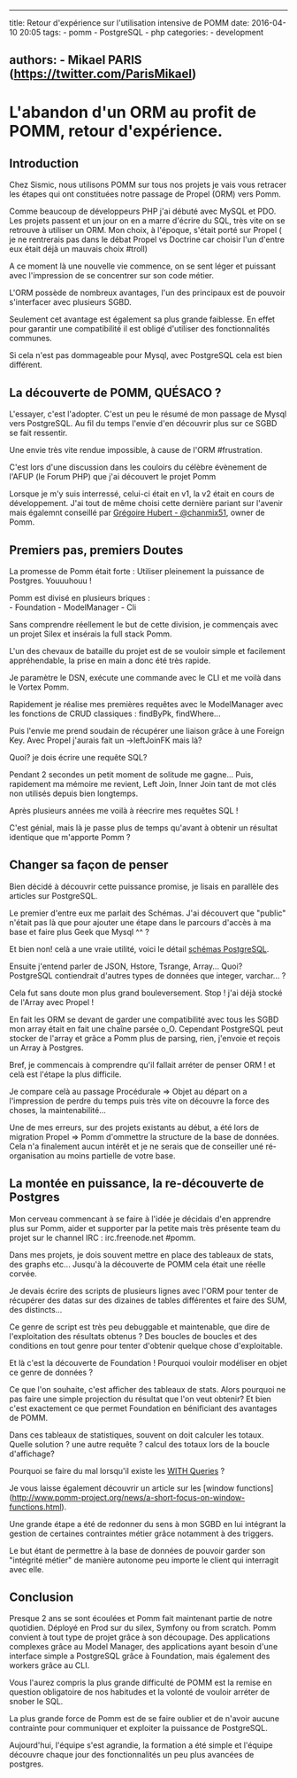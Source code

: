 ---
title: Retour d'expérience sur l'utilisation intensive de POMM
date: 2016-04-10 20:05
tags:
    - pomm
    - PostgreSQL
    - php
categories:
    - development
    
authors: 
    - Mikael PARIS (https://twitter.com/ParisMikael)
----------------------------------------------------

# L'abandon d'un ORM au profit de POMM, retour d'expérience.

## Introduction

Chez Sismic, nous utilisons POMM sur tous nos projets je vais vous retracer les étapes qui ont constituées
notre passage de Propel (ORM) vers Pomm.
   
Comme beaucoup de développeurs PHP j'ai débuté avec MySQL et PDO. Les projets passent et un jour on en a marre
d'écrire du SQL, très vite on se retrouve à utiliser un ORM. Mon choix, à l'époque, s'était porté 
sur Propel ( je ne rentrerais pas dans le débat Propel vs Doctrine car choisir l'un d'entre eux 
était déjà un mauvais choix #troll)

A ce moment là une nouvelle vie commence, on se sent léger et puissant avec l'impression de se concentrer sur son code métier.

L'ORM possède de nombreux avantages, l'un des principaux est de pouvoir s'interfacer avec plusieurs SGBD. 

Seulement cet avantage est également sa plus grande faiblesse. En effet pour garantir une compatibilité il est obligé d'utiliser des fonctionnalités communes.

Si cela n'est pas dommageable pour Mysql, avec PostgreSQL cela est bien différent.   

## La découverte de POMM, QUÉSACO ?

L'essayer, c'est l'adopter. C'est un peu le résumé de mon passage de Mysql vers PostgreSQL. Au fil du temps l'envie d'en découvrir plus sur ce SGBD se fait ressentir.

Une envie très vite rendue impossible, à cause de l'ORM #frustration.

C'est lors d'une discussion dans les couloirs du célèbre évènement de l'AFUP (le Forum PHP) que j'ai découvert le projet Pomm

Lorsque je m'y suis interressé, celui-ci était en v1, la v2 était en cours de développement. 
J'ai tout de même choisi cette dernière pariant sur l'avenir mais égalemnt conseillé par [Grégoire Hubert - @chanmix51](https://twitter.com/chanmix51), owner de Pomm.


## Premiers pas, premiers Doutes

La promesse de Pomm était forte : Utiliser pleinement la puissance de Postgres. Youuuhouu !
 
Pomm est divisé en plusieurs briques :  
    - Foundation
    - ModelManager
    - Cli
 
Sans comprendre réellement le but de cette division, je commençais avec un projet Silex et insérais la full stack Pomm.  
   
L'un des chevaux de bataille du projet est de se vouloir simple et facilement appréhendable, la prise en main a donc été très rapide.  

Je paramètre le DSN, exécute une commande avec le CLI et me voilà dans le Vortex Pomm.

Rapidement je réalise mes premières requêtes avec le ModelManager avec les fonctions de CRUD classiques : findByPk, findWhere...

Puis l'envie me prend soudain de récupérer une liaison grâce à une Foreign Key. Avec Propel j'aurais fait un ->leftJoinFK mais là? 

Quoi? je dois écrire une requête SQL? 

Pendant 2 secondes un petit moment de solitude me gagne... Puis, rapidement ma mémoire me revient, Left Join, Inner Join tant de mot clés non utilisés depuis bien longtemps.

Après plusieurs années me voilà à réecrire mes requêtes SQL ! 

C'est génial, mais là je passe plus de temps qu'avant à obtenir un résultat identique que m'apporte Pomm ?

## Changer sa façon de penser

Bien décidé à découvrir cette puissance promise, je lisais en parallèle des articles sur PostgreSQL. 

Le premier d'entre eux me parlait des Schémas. J'ai découvert que "public" n'était pas là que pour ajouter une étape dans le parcours d'accès à ma base et faire plus Geek que Mysql ^^ ? 

Et bien non! celà a une vraie utilité, voici le détail [schémas PostgreSQL](http://docs.postgresqlfr.org/9.4/ddl-schemas.html). 

Ensuite j'entend parler de JSON, Hstore, Tsrange, Array... Quoi? PostgreSQL contiendrait d'autres types de données que integer, varchar... ?

Cela fut sans doute mon plus grand bouleversement. Stop ! j'ai déjà stocké de l'Array avec Propel ! 
 
En fait les ORM se devant de garder une compatibilité avec tous les SGBD mon array était en fait une chaîne parsée o_O. Cependant PostgreSQL peut stocker 
de l'array et grâce a Pomm plus de parsing, rien, j'envoie et reçois un Array à Postgres.

Bref, je commencais à comprendre qu'il fallait arréter de penser ORM ! et celà est l'étape la plus difficile. 
 
Je compare celà au passage Procédurale => Objet au départ on a l'impression de perdre du temps puis très vite on découvre la force des choses, la maintenabilité...

Une de mes erreurs, sur des projets existants au début, a été lors de migration Propel => Pomm d'ommettre la structure de la base de données. 
Cela n'a finalement aucun intérêt et je ne serais que de conseiller uné ré-organisation au moins partielle de votre base.

## La montée en puissance, la re-découverte de Postgres

Mon cerveau commencant à se faire à l'idée je décidais d'en apprendre plus sur Pomm, aider et supporter par la petite mais très présente team du 
projet sur le channel IRC : irc.freenode.net #pomm.

Dans mes projets, je dois souvent mettre en place des tableaux de stats, des graphs etc... Jusqu'à la découverte de POMM cela était une réelle corvée.

Je devais écrire des scripts de plusieurs lignes avec l'ORM pour tenter de récupérer des datas sur des dizaines de tables différentes et faire des SUM, des distincts...

Ce genre de script est très peu debuggable et maintenable, que dire de l'exploitation des résultats obtenus ? 
Des boucles de boucles et des conditions en tout genre pour tenter d'obtenir quelque chose d'exploitable.

Et là c'est la découverte de Foundation ! Pourquoi vouloir modéliser en objet ce genre de données ? 

Ce que l'on souhaite, c'est afficher des tableaux de stats. Alors pourquoi ne pas faire une simple projection du résultat que l'on veut obtenir? 
Et bien c'est exactement ce que permet Foundation en bénificiant des avantages de POMM. 

Dans ces tableaux de statistiques, souvent on doit calculer les totaux. Quelle solution ? une autre requête ? calcul des totaux lors de la boucle d'affichage?

Pourquoi se faire du mal lorsqu'il existe les [WITH Queries](http://www.PostgreSQL.org/docs/9.4/static/tutorial-window.html) ? 

Je vous laisse également découvrir un article sur les [window functions] (http://www.pomm-project.org/news/a-short-focus-on-window-functions.html).

Une grande étape a été de redonner du sens à mon SGBD en lui intégrant la gestion de certaines contraintes métier grâce notamment à des triggers.  

Le but étant de permettre à la base de données de pouvoir garder son "intégrité métier" de manière autonome peu importe le client qui interragit avec elle. 

## Conclusion

Presque 2 ans se sont écoulées et Pomm fait maintenant partie de notre quotidien. Déployé en Prod sur du silex, Symfony ou from scratch. Pomm convient à tout type de projet grâce à son découpage.
Des applications complexes grâce au Model Manager, des applications ayant besoin d'une interface simple a PostgreSQL grâce à Foundation, mais également des workers grâce au CLI.

Vous l'aurez compris la plus grande difficulté de POMM est la remise en question obligatoire de nos habitudes et la volonté de vouloir arréter de snober le SQL.   

La plus grande force de Pomm est de se faire oublier et de n'avoir aucune contrainte pour communiquer et exploiter la puissance de PostgreSQL.

Aujourd'hui, l'équipe s'est agrandie, la formation a été simple et l'équipe découvre chaque jour des fonctionnalités un peu plus avancées de postgres. 
